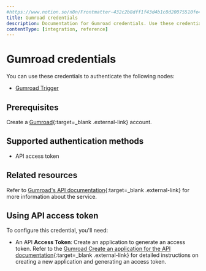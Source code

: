 ```yaml
---
#https://www.notion.so/n8n/Frontmatter-432c2b8dff1f43d4b1c8d20075510fe4
title: Gumroad credentials
description: Documentation for Gumroad credentials. Use these credentials to authenticate Gumroad in n8n, a workflow automation platform.
contentType: [integration, reference]
---
```


# Gumroad credentials

You can use these credentials to authenticate the following nodes:

- [Gumroad Trigger](/integrations/builtin/trigger-nodes/n8n-nodes-base.gumroadtrigger/)

## Prerequisites

Create a [Gumroad](https://gumroad.com/){:target=_blank .external-link} account.

## Supported authentication methods

- API access token

## Related resources

Refer to [Gumroad's API documentation](https://app.gumroad.com/api){:target=_blank .external-link} for more information about the service.

## Using API access token

To configure this credential, you'll need:

- An API **Access Token**: Create an application to generate an access token. Refer to the [Gumroad Create an application for the API documentation](https://help.gumroad.com/article/280-create-application-api){:target=_blank .external-link} for detailed instructions on creating a new application and generating an access token.

